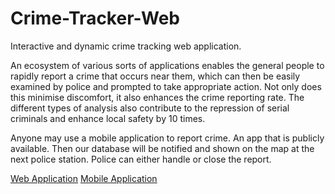 # Crime-Tracker-Web
Interactive and dynamic crime tracking web application.

An ecosystem of various sorts of applications enables the general people to rapidly report a crime that
occurs near them, which can then be easily examined by police and prompted to take appropriate action. Not
only does this minimise discomfort, it also enhances the crime reporting rate. The different types of
analysis also contribute to the repression of serial criminals and enhance local safety by 10 times.

Anyone may use a mobile application to report crime. An app that is publicly available. Then our database
will be notified and shown on the map at the next police station. Police can either handle or close the
report.

<a href="https://crime-mapping-7610d.web.app">Web Application</a>
<a href="https://firebasestorage.googleapis.com/v0/b/crime-mapping-7610d.appspot.com/o/Apk%2FLawPlus.apk?alt=media&token=5bb5a8dc-f3be-4012-af35-7c5cce614095">
Mobile Application
</a>
